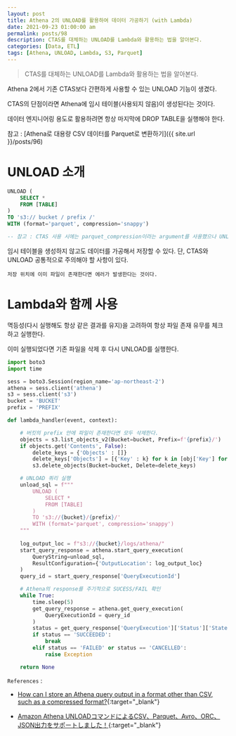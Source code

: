 ```yaml
---
layout: post
title: Athena 2의 UNLOAD를 활용하여 데이터 가공하기 (with Lambda)
date: 2021-09-23 01:00:00 am
permalink: posts/98
description: CTAS를 대체하는 UNLOAD를 Lambda와 활용하는 법을 알아본다.
categories: [Data, ETL]
tags: [Athena, UNLOAD, Lambda, S3, Parquet]
---
```


> CTAS를 대체하는 UNLOAD를 Lambda와 활용하는 법을 알아본다.

Athena 2에서 기존 CTAS보다 간편하게 사용할 수 있는 UNLOAD 기능이 생겼다. 

CTAS의 단점이라면 Athena에 임시 테이블(사용되지 않음)이 생성된다는 것이다. 

데이터 엔지니어링 용도로 활용하려면 항상 마지막에 DROP TABLE을 실행해야 한다.

참고 : [Athena로 대용량 CSV 데이터를 Parquet로 변환하기]({{ site.url }}/posts/96)

# UNLOAD 소개

``` sql
UNLOAD (
    SELECT *
    FROM [TABLE]
)
TO 's3:// bucket / prefix /'
WITH (format='parquet', compression='snappy')

-- 참고 : CTAS 사용 시에는 parquet_compression이라는 argument를 사용했으나 UNLOAD에서는 간단하게 사용
```

임시 테이블을 생성하지 않고도 데이터를 가공해서 저장할 수 있다. 단, CTAS와 UNLOAD 공통적으로 주의해야 할 사항이 있다. 

`저장 위치에 이미 파일이 존재한다면 에러가 발생한다는 것이다.`

# Lambda와 함께 사용

멱등성(다시 실행해도 항상 같은 결과를 유지)을 고려하여 항상 파일 존재 유무를 체크하고 실행한다.

이미 실행되었다면 기존 파일을 삭제 후 다시 UNLOAD를 실행한다.

``` python
import boto3
import time

sess = boto3.Session(region_name='ap-northeast-2')
athena = sess.client('athena')
s3 = sess.client('s3')
bucket = 'BUCKET'
prefix = 'PREFIX'

def lambda_handler(event, context):

    # 버킷의 prefix 안에 파일이 존재한다면 모두 삭제한다.
    objects = s3.list_objects_v2(Bucket=bucket, Prefix=f'{prefix}/')
    if objects.get('Contents', False):
        delete_keys = {'Objects' : []}
        delete_keys['Objects'] = [{'Key' : k} for k in [obj['Key'] for obj in objects['Contents']]]
        s3.delete_objects(Bucket=bucket, Delete=delete_keys)

    # UNLOAD 쿼리 실행
    unload_sql = f"""
        UNLOAD (
            SELECT *
            FROM [TABLE]
        )
        TO 's3://{bucket}/{prefix}/'
        WITH (format='parquet', compression='snappy')
    """
    
    log_output_loc = f"s3://{bucket}/logs/athena/"
    start_query_response = athena.start_query_execution(
        QueryString=unload_sql,
        ResultConfiguration={'OutputLocation': log_output_loc}
    )
    query_id = start_query_response['QueryExecutionId']

    # Athena의 response를 주기적으로 SUCESS/FAIL 확인
    while True:
        time.sleep(5)
        get_query_response = athena.get_query_execution(
            QueryExecutionId = query_id
        )
        status = get_query_response['QueryExecution']['Status']['State']
        if status == 'SUCCEEDED':
            break
        elif status == 'FAILED' or status == 'CANCELLED':
            raise Exception

    return None
```

`References` : 

* [How can I store an Athena query output in a format other than CSV, such as a compressed format?](https://docs.aws.amazon.com/athena/latest/ug/unload.html){:target="_blank"}

* [Amazon Athena UNLOADコマンドによるCSV、Parquet、Avro、ORC、JSON出力をサポートしました！](https://dev.classmethod.jp/articles/20210807-amazon-athena-unload/){:target="_blank"}